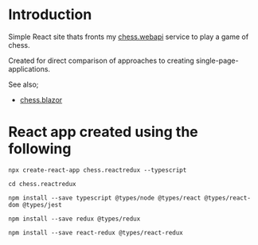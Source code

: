 # Introduction
Simple React site thats fronts my [chess.webapi](..\chess.webapi) service to play a game of chess.

Created for direct comparison of approaches to creating single-page-applications.

See also;

* [chess.blazor](..\chess.blazor)

# React app created using the following

```
npx create-react-app chess.reactredux --typescript

cd chess.reactredux

npm install --save typescript @types/node @types/react @types/react-dom @types/jest

npm install --save redux @types/redux

npm install --save react-redux @types/react-redux
```

